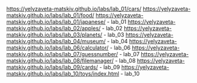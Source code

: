 https://yelyzaveta-matskiv.github.io/labs/lab_01/cars/ https://yelyzaveta-matskiv.github.io/labs/lab_01/food/ https://yelyzaveta-matskiv.github.io/labs/lab_01/japanese/ - lab_01
https://yelyzaveta-matskiv.github.io/labs/lab_02/apples/ - lab_02
https://yelyzaveta-matskiv.github.io/labs/lab_03/planets/ - lab_03
https://yelyzaveta-matskiv.github.io/labs/lab_04/museum/ - lab_04
https://yelyzaveta-matskiv.github.io/labs/lab_06/calculator/ - lab_06
https://yelyzaveta-matskiv.github.io/labs/lab_07/guessnumber/ - lab_07
https://yelyzaveta-matskiv.github.io/labs/lab_08/filemanager/ - lab_08
https://yelyzaveta-matskiv.github.io/labs/lab_09/cards/ - lab_09
https://yelyzaveta-matskiv.github.io/labs/lab_10/toys/index.html - lab_10
